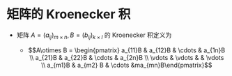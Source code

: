 # 矩阵的 Kroenecker 积

- 矩阵 $A=(a_{ij})_{m\times n},B=(b_{ij})_{k\times l}$ 的 Kroenecker 积定义为

    - $$A\otimes B = \begin{pmatrix} a_{11}B & a_{12}B & \cdots & a_{1n}B \\ a_{21}B & a_{22}B & \cdots &  a_{2n}B \\ \vdots & \vdots & & \vdots \\ a_{m1}B & a_{m2} B & \cdots &ma_{mn}B\end{pmatrix}$$
